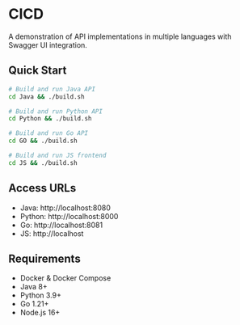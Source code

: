 # CICD

A demonstration of API implementations in multiple languages with Swagger UI integration.

## Quick Start

```bash
# Build and run Java API
cd Java && ./build.sh

# Build and run Python API
cd Python && ./build.sh

# Build and run Go API
cd GO && ./build.sh

# Build and run JS frontend
cd JS && ./build.sh
```

## Access URLs

- Java: http://localhost:8080
- Python: http://localhost:8000
- Go: http://localhost:8081
- JS: http://localhost


## Requirements
- Docker & Docker Compose
- Java 8+
- Python 3.9+
- Go 1.21+
- Node.js 16+
